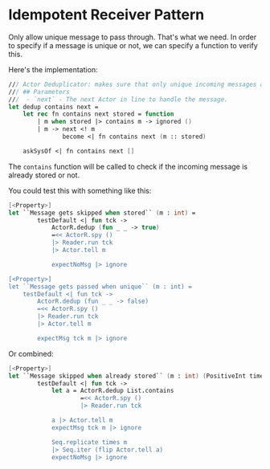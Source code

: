 # Idempotent Receiver Pattern
Only allow unique message to pass through. That's what we need. 
In order to specify if a message is unique or not, we can specify a function to verify this.

Here's the implementation:

```fsharp
/// Actor Deduplicator: makes sure that only unique incoming messages are send the the next Actor
/// ## Parameters
///  - `next` - The next Actor in line to handle the message.
let dedup contains next = 
    let rec fn contains next stored = function
        | m when stored |> contains m -> ignored ()
        | m -> next <! m
               become <| fn contains next (m :: stored)

    askSysOf <| fn contains next []
```

The ```contains``` function will be called to check if the incoming message is already stored or not.

You could test this with something like this:

```fsharp
[<Property>]
let ``Message gets skipped when stored`` (m : int) =
        testDefault <| fun tck ->
            ActorR.dedup (fun _ _ -> true)
            =<< ActorR.spy ()
            |> Reader.run tck
            |> Actor.tell m

            expectNoMsg |> ignore

[<Property>]
let ``Message gets passed when unique`` (m : int) =
    testDefault <| fun tck ->
        ActorR.dedup (fun _ _ -> false)
        =<< ActorR.spy ()
        |> Reader.run tck
        |> Actor.tell m

        expectMsg tck m |> ignore
```

Or combined:

```fsharp
[<Property>]
let ``Message skipped when already stored`` (m : int) (PositiveInt times) =
        testDefault <| fun tck ->
            let a = ActorR.dedup List.contains
                    =<< ActorR.spy ()
                    |> Reader.run tck

            a |> Actor.tell m
            expectMsg tck m |> ignore

            Seq.replicate times m
            |> Seq.iter (flip Actor.tell a)
            expectNoMsg |> ignore
```
